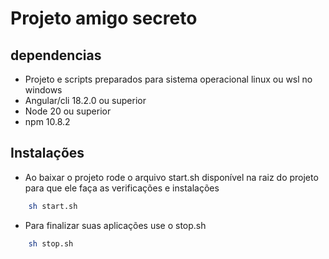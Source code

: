 # Projeto amigo secreto

## dependencias

- Projeto e scripts preparados para sistema operacional linux ou wsl no windows
- Angular/cli 18.2.0 ou superior
- Node 20 ou superior
- npm 10.8.2

## Instalações

- Ao baixar o projeto rode o arquivo start.sh disponível na raiz do projeto para que ele faça as verificações e instalações

```bash
    sh start.sh
```

- Para finalizar suas aplicações use o stop.sh

```bash
    sh stop.sh
```
